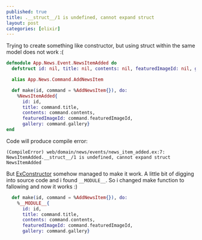 ```yaml
---
published: true
title: .__struct__/1 is undefined, cannot expand struct
layout: post
categories: [elixir]
---
```

Trying to create something like constructor, but using struct within the same model does not work :(

```elixir
defmodule App.News.Event.NewsItemAdded do
  defstruct id: nil, title: nil, contents: nil, featuredImageId: nil, gallery: nil

  alias App.News.Command.AddNewsItem

  def make(id, command = %AddNewsItem{}), do:
    %NewsItemAdded{
      id: id,
      title: command.title,
      contents: command.contents,
      featuredImageId: command.featuredImageId,
      gallery: command.gallery}
end
```
Code will produce compile error:

`(CompileError) web/domain/news/events/news_item_added.ex:7: NewsItemAdded.__struct__/1 is undefined, cannot expand struct NewsItemAdded`

But [ExConstructor](https://github.com/appcues/exconstructor) somehow managed to make it work. A little bit of digging into source code and i found `__MODULE__`. So i changed make function to fallowing and now it works :)

```elixir
  def make(id, command = %AddNewsItem{}), do:
    %__MODULE__{
      id: id,
      title: command.title,
      contents: command.contents,
      featuredImageId: command.featuredImageId,
      gallery: command.gallery}
```